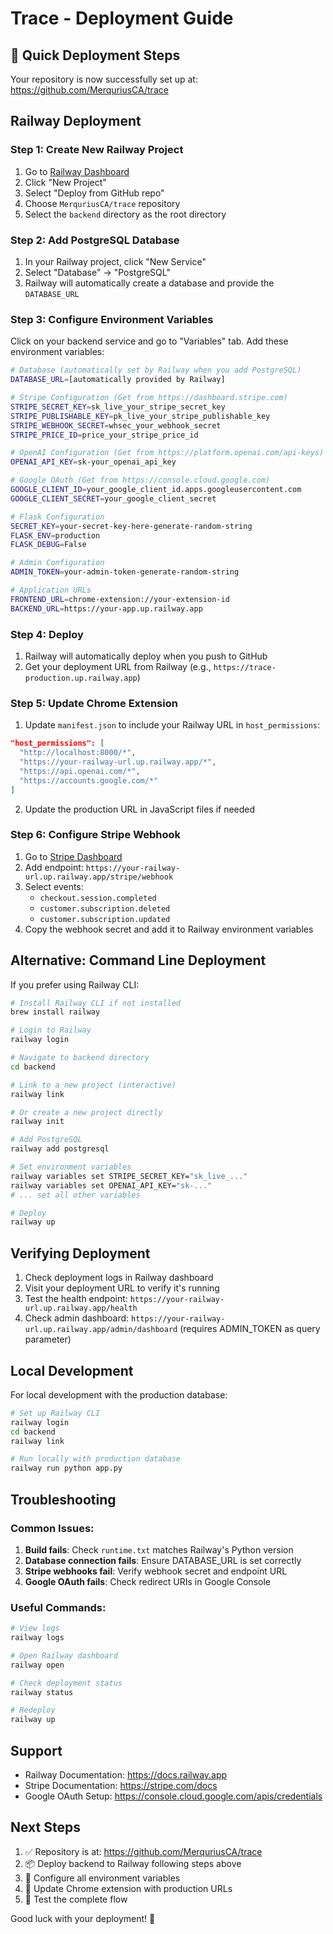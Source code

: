 # Trace - Deployment Guide

## 🚀 Quick Deployment Steps

Your repository is now successfully set up at: https://github.com/MerquriusCA/trace

## Railway Deployment

### Step 1: Create New Railway Project

1. Go to [Railway Dashboard](https://railway.app/dashboard)
2. Click "New Project"
3. Select "Deploy from GitHub repo"
4. Choose `MerquriusCA/trace` repository
5. Select the `backend` directory as the root directory

### Step 2: Add PostgreSQL Database

1. In your Railway project, click "New Service"
2. Select "Database" → "PostgreSQL"
3. Railway will automatically create a database and provide the `DATABASE_URL`

### Step 3: Configure Environment Variables

Click on your backend service and go to "Variables" tab. Add these environment variables:

```bash
# Database (automatically set by Railway when you add PostgreSQL)
DATABASE_URL=[automatically provided by Railway]

# Stripe Configuration (Get from https://dashboard.stripe.com)
STRIPE_SECRET_KEY=sk_live_your_stripe_secret_key
STRIPE_PUBLISHABLE_KEY=pk_live_your_stripe_publishable_key
STRIPE_WEBHOOK_SECRET=whsec_your_webhook_secret
STRIPE_PRICE_ID=price_your_stripe_price_id

# OpenAI Configuration (Get from https://platform.openai.com/api-keys)
OPENAI_API_KEY=sk-your_openai_api_key

# Google OAuth (Get from https://console.cloud.google.com)
GOOGLE_CLIENT_ID=your_google_client_id.apps.googleusercontent.com
GOOGLE_CLIENT_SECRET=your_google_client_secret

# Flask Configuration
SECRET_KEY=your-secret-key-here-generate-random-string
FLASK_ENV=production
FLASK_DEBUG=False

# Admin Configuration
ADMIN_TOKEN=your-admin-token-generate-random-string

# Application URLs
FRONTEND_URL=chrome-extension://your-extension-id
BACKEND_URL=https://your-app.up.railway.app
```

### Step 4: Deploy

1. Railway will automatically deploy when you push to GitHub
2. Get your deployment URL from Railway (e.g., `https://trace-production.up.railway.app`)

### Step 5: Update Chrome Extension

1. Update `manifest.json` to include your Railway URL in `host_permissions`:
```json
"host_permissions": [
  "http://localhost:8000/*",
  "https://your-railway-url.up.railway.app/*",
  "https://api.openai.com/*",
  "https://accounts.google.com/*"
]
```

2. Update the production URL in JavaScript files if needed

### Step 6: Configure Stripe Webhook

1. Go to [Stripe Dashboard](https://dashboard.stripe.com/webhooks)
2. Add endpoint: `https://your-railway-url.up.railway.app/stripe/webhook`
3. Select events:
   - `checkout.session.completed`
   - `customer.subscription.deleted`
   - `customer.subscription.updated`
4. Copy the webhook secret and add it to Railway environment variables

## Alternative: Command Line Deployment

If you prefer using Railway CLI:

```bash
# Install Railway CLI if not installed
brew install railway

# Login to Railway
railway login

# Navigate to backend directory
cd backend

# Link to a new project (interactive)
railway link

# Or create a new project directly
railway init

# Add PostgreSQL
railway add postgresql

# Set environment variables
railway variables set STRIPE_SECRET_KEY="sk_live_..."
railway variables set OPENAI_API_KEY="sk-..."
# ... set all other variables

# Deploy
railway up
```

## Verifying Deployment

1. Check deployment logs in Railway dashboard
2. Visit your deployment URL to verify it's running
3. Test the health endpoint: `https://your-railway-url.up.railway.app/health`
4. Check admin dashboard: `https://your-railway-url.up.railway.app/admin/dashboard`
   (requires ADMIN_TOKEN as query parameter)

## Local Development

For local development with the production database:

```bash
# Set up Railway CLI
railway login
cd backend
railway link

# Run locally with production database
railway run python app.py
```

## Troubleshooting

### Common Issues:

1. **Build fails**: Check `runtime.txt` matches Railway's Python version
2. **Database connection fails**: Ensure DATABASE_URL is set correctly
3. **Stripe webhooks fail**: Verify webhook secret and endpoint URL
4. **Google OAuth fails**: Check redirect URIs in Google Console

### Useful Commands:

```bash
# View logs
railway logs

# Open Railway dashboard
railway open

# Check deployment status
railway status

# Redeploy
railway up
```

## Support

- Railway Documentation: https://docs.railway.app
- Stripe Documentation: https://stripe.com/docs
- Google OAuth Setup: https://console.cloud.google.com/apis/credentials

## Next Steps

1. ✅ Repository is at: https://github.com/MerquriusCA/trace
2. 📦 Deploy backend to Railway following steps above
3. 🔑 Configure all environment variables
4. 🎯 Update Chrome extension with production URLs
5. 🚀 Test the complete flow

Good luck with your deployment! 🎉